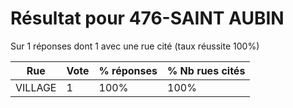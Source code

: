 # Résultat pour 476-SAINT AUBIN

Sur 1 réponses dont 1 avec une rue cité (taux réussite 100%)

| Rue | Vote | % réponses | % Nb rues cités|
|-----|------|------------|----------------|
| VILLAGE | 1 | 100% | 100%|
